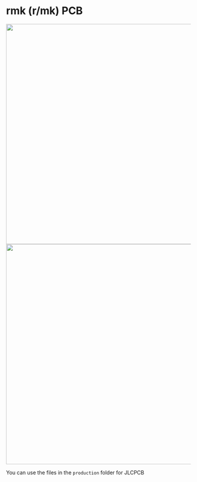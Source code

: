# rmk (r/mk) PCB

<img width="600" src="https://i.imgur.com/4DsZSUl.jpg" />
<img width="600" src="https://i.imgur.com/yht74wZ.jpg" />

You can use the files in the `production` folder for JLCPCB